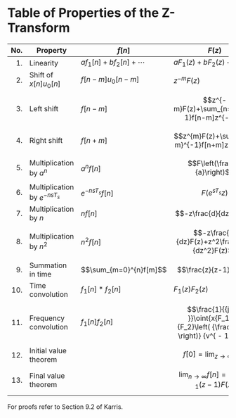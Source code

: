 # Table of Properties of the Z-Transform

| No. | **Property** | $f[n]$ | $F(z)$ |
|----:|----------|--------|--------------|
| 1.   | Linearity | $af_1[n]+bf_2[n]+\cdots$ | $aF_1(z)+bF_2(z)+\cdots$ |
| 2.  | Shift of $x[n]u_0[n]$ | $f[n-m]u_0[n-m]$ | $z^{-m}F(z)$ |
| 3.  | Left shift | $f[n-m]$ | $$z^{-m}F(z)+\sum_{n=0}^{m-1}f[n-m]z^{-n}$$ |
| 4.  | Right shift | $f[n+m]$ | $$z^{m}F(z)+\sum_{n=-m}^{-1}f[n+m]z^{-n}$$  |
| 5.  | Multiplication by $a^n$ | $a^nf[n]$ | $$F\left(\frac{z}{a}\right)$$ |
| 6.  | Multiplication by $e^{-nsT_s}$ | $e^{-nsT_s}f[n]$ | $$F\left(e^{sT_s}z\right)$$ |
| 7.  | Multiplication by $n$ | $nf[n]$ | $$-z\frac{d}{dz}F(z)$$ |
| 8.  | Multiplication by $n^2$ | $n^2f[n]$ | $$-z\frac{d}{dz}F(z)+z^2\frac{d^2}{dz^2}F(z)$$ |
| 9.  | Summation in time | $$\sum_{m=0}^{n}f[m]$$ | $$\frac{z}{z-1}F(z)$$ |
| 10. | Time convolution | $f_1[n]*f_2[n]$ | $F_1(z)F_2(z)$ |
| 11. | Frequency convolution | $f_1[n]f_2[n]$ | $$\frac{1}{{j2\pi }}\oint{x{F_1}(v){F_2}\left( {\frac{z}{v}} \right)} {v^{ - 1}}dv$$ |
| 12. | Initial value theorem |  | $$f[0]=\lim_{z\to\infty}F(z)$$ |
| 13. | Final value theorem |  | $$\lim_{n\to\infty}f[n]=\lim_{z\to 1}(z-1)F(z)$$ |


For proofs refer to Section 9.2 of Karris.
